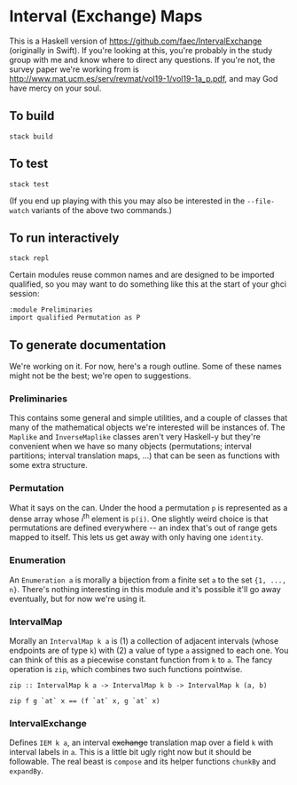 # Interval (Exchange) Maps

This is a Haskell version of https://github.com/faec/IntervalExchange
(originally in Swift). If you're looking at this, you're probably in the study
group with me and know where to direct any questions. If you're not, the survey
paper we're working from is
http://www.mat.ucm.es/serv/revmat/vol19-1/vol19-1a_p.pdf, and may God have mercy
on your soul.

## To build

```
stack build
```

## To test

```
stack test
```

(If you end up playing with this you may also be interested in the
`--file-watch` variants of the above two commands.)

## To run interactively

```
stack repl
```

Certain modules reuse common names and are designed to be imported qualified, so
you may want to do something like this at the start of your ghci session:

```
:module Preliminaries
import qualified Permutation as P
```

## To generate documentation

We're working on it. For now, here's a rough outline. Some of these names might
not be the best; we're open to suggestions.

### Preliminaries

This contains some general and simple utilities, and a couple of classes that
many of the mathematical objects we're interested will be instances of. The
`Maplike` and `InverseMaplike` classes aren't very Haskell-y but they're
convenient when we have so many objects (permutations; interval partitions;
interval translation maps, ...) that can be seen as functions with some extra
structure.

### Permutation

What it says on the can. Under the hood a permutation `p` is represented as a
dense array whose *i*<sup>th</sup> element is `p(i)`. One slightly weird choice
is that permutations are defined everywhere -- an index that's out of range gets
mapped to itself. This lets us get away with only having one `identity`.

### Enumeration

An `Enumeration a` is morally a bijection from a finite set `a` to the set `{1,
..., n}`. There's nothing interesting in this module and it's possible it'll go
away eventually, but for now we're using it.

### IntervalMap

Morally an `IntervalMap k a` is (1) a collection of adjacent intervals (whose
endpoints are of type `k`) with (2) a value of type `a` assigned to each one.
You can think of this as a piecewise constant function from `k` to `a`. The
fancy operation is `zip`, which combines two such functions pointwise.

```
zip :: IntervalMap k a -> IntervalMap k b -> IntervalMap k (a, b)

zip f g `at` x == (f `at` x, g `at` x)
```

### IntervalExchange

Defines `IEM k a`, an interval ~~exchange~~ translation map over a field `k`
with interval labels in `a`. This is a little bit ugly right now but it should
be followable. The real beast is `compose` and its helper functions `chunkBy`
and `expandBy`.
